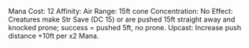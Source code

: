 Mana Cost: 12
Affinity: Air
Range: 15ft cone
Concentration: No
Effect: Creatures make Str Save (DC 15) or are pushed 15ft straight away and knocked prone; success = pushed 5ft, no prone.
Upcast: Increase push distance +10ft per x2 Mana.